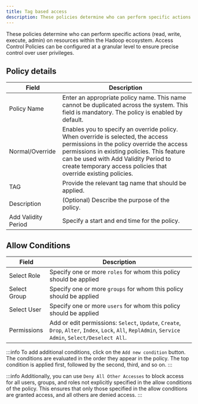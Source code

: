 ```yaml
---
title: Tag based access
description: These policies determine who can perform specific actions (read, write, execute, admin) on resources within the Hadoop ecosystem. Access Control Policies can be configured at a granular level to ensure precise control over user privileges.
---
```


These policies determine who can perform specific actions (read, write, execute, admin) on resources within the Hadoop ecosystem. Access Control Policies can be configured at a granular level to ensure precise control over user privileges.

## Policy details

| Field               | Description                                                                                                                                                                                                                                                                             |
| ------------------- | --------------------------------------------------------------------------------------------------------------------------------------------------------------------------------------------------------------------------------------------------------------------------------------- |
| Policy Name         | Enter an appropriate policy name. This name cannot be duplicated across the system. This field is mandatory. The policy is enabled by default.                                                                                                                                          |
| Normal/Override     | Enables you to specify an override policy. When override is selected, the access permissions in the policy override the access permissions in existing policies. This feature can be used with Add Validity Period to create temporary access policies that override existing policies. |
| TAG                 | Provide the relevant tag name that should be applied.                                                                                                                                                                                                                                   |
| Description         | (Optional) Describe the purpose of the policy.                                                                                                                                                                                                                                          |
| Add Validity Period | Specify a start and end time for the policy.                                                                                                                                                                                                                                            |

## Allow Conditions

| Field        | Description                                                                                                                                          |
| ------------ | ---------------------------------------------------------------------------------------------------------------------------------------------------- |
| Select Role  | Specify one or more `roles` for whom this policy should be applied                                                                                   |
| Select Group | Specify one or more `groups` for whom this policy should be applied                                                                                  |
| Select User  | Specify one or more `users` for whom this policy should be applied                                                                                   |
| Permissions  | Add or edit permissions: `Select`, `Update`, `Create`, `Drop`, `Alter`, `Index`, `Lock`, `All`, `ReplAdmin`, `Service Admin`, `Select/Deselect All`. |

:::info
To add additional conditions, click on the `Add new condition` button. The conditions are evaluated in the order they appear in the policy. The top condition is applied first, followed by the second, third, and so on.
:::

:::info
Additionally, you can use `Deny All Other Accesses` to block access for all users, groups, and roles not explicitly specified in the allow conditions of the policy. This ensures that only those specified in the allow conditions are granted access, and all others are denied access.
:::
